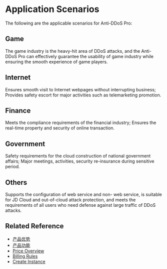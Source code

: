 # Application Scenarios

The following are the applicable scenarios for Anti-DDoS Pro:

## Game
The game industry is the heavy-hit area of DDoS attacks, and the Anti-DDoS Pro can effectively guarantee the usability of game industry while ensuring the smooth experience of game players.

## Internet
Ensures smooth visit to Internet webpages without interrupting business;
Provides safety escort for major activities such as telemarketing promotion.

## Finance
Meets the compliance requirements of the financial industry;
Ensures the real-time property and security of online transaction.

## Government
Safety requirements for the cloud construction of national government affairs;
Major meetings, activities, security re-insurance during sensitive period.

## Others
Supports the configuration of web service and non- web service, is suitable for JD Cloud and out-of-cloud attack protection, and meets the requirements of all users who need defense against large traffic of DDoS attacks.

## Related Reference

- [产品优势](Benefits.md)
- [产品功能](Features.md)
- [Price Overview](../Pricing/Price-Overview.md)
- [Billing Rules](../Pricing/Billing-Rules.md)
- [Create Instance](../Getting-Started/Create-Instance.md)
